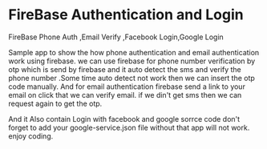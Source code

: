 # FireBase Authentication and Login
FireBase Phone Auth ,Email Verify ,Facebook Login,Google Login 

Sample app to show the how phone authentication and email authentication work using firebase.
we can use firebase for phone number verification by otp which is send by firebase and it auto detect the sms and verify the phone number .Some time auto detect not work then we can insert the otp code manually.
And for email authentication firebase send a link to your email on click that we can verify email.
if we din't get sms then we can request again to get the otp.

And it Also contain Login with facebook and google sorrce code 
don't forget to add your google-service.json file without that app will not work.
enjoy coding.
